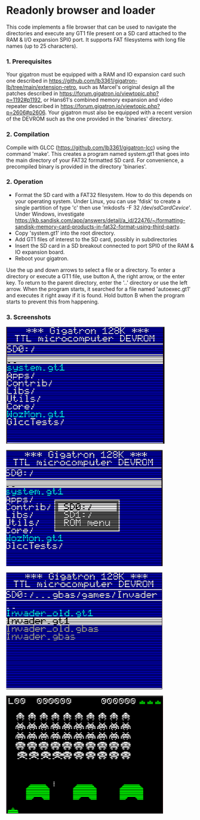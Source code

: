 # Readonly browser and loader

This code implements a file browser that can be used to navigate the 
directories and execute any GT1 file present on a SD card attached to the RAM & I/O 
expansion SPI0 port.  It supports FAT filesystems with long file names (up to 25 characters).


### 1. Prerequisites

Your gigatron must be equipped with a RAM and IO expansion card such
one described in https://github.com/lb3361/gigatron-lb/tree/main/extension-retro, such as
Marcel's original design all the patches described in https://forum.gigatron.io/viewtopic.php?p=1192#p1192,
or Hans61's combined memory expansion and video repeater described in https://forum.gigatron.io/viewtopic.php?p=2606#p2606.
Your gigatron must also be equipped with a recent version of the DEVROM such as
the one provided in the 'binaries' directory. 

### 2. Compilation

Compile with GLCC (https://github.com/lb3361/gigatron-lcc) using the command 'make'.
This creates a program named system.gt1 that goes into the main directory of your FAT32 formatted SD card.
For convenience, a precompiled binary is provided in the directory 'binaries'.

### 2. Operation

* Format the SD card with a FAT32 filesystem. How to do this depends on your operating system. Under Linux, you can use 'fdisk' to create a single partition of type 'c' then use 'mkdosfs -F 32 /dev/*sdCardCevice*'. Under Windows, investigate https://kb.sandisk.com/app/answers/detail/a_id/22476/~/formatting-sandisk-memory-card-products-in-fat32-format-using-third-party.
* Copy 'system.gt1' into the root directory.
* Add GT1 files of interest to the SD card, possibly in subdirectories
* Insert the SD card in a SD breakout connected to port SPI0 of the RAM & IO expansion board.
* Reboot your gigatron.

Use the up and down arrows to select a file or a directory.
To enter a directory or execute a GT1 file, use button A, the right arrow, or the enter key.
To return to the parent directory, enter the '..' directory or use the left arrow.
When the program starts, it searched for a file named 'autoexec.gt1' and executes it right away 
if it is found. Hold button B when the program starts to prevent this from happening.

### 3. Screenshots

![Screenshot1](images/shot1.png)

![Screenshot2](images/shot2.png)

![Screenshot3](images/shot3.png)

![Screenshot4](images/shot4.png)
